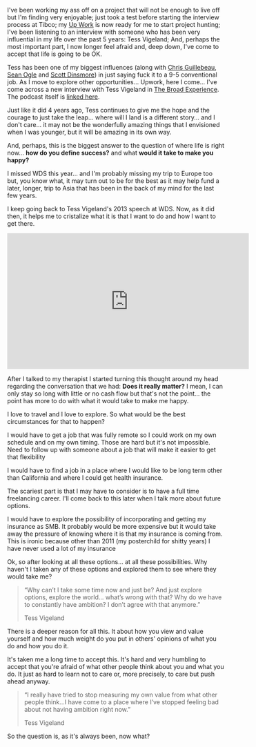 I've been working my ass off on a project that will not be enough to live off but I'm finding very enjoyable; just took a test before starting the interview process at Tibco; my [Up Work](https://www.upwork.com/ab/find-work/) is now ready for me to start project hunting; I've been listening to an interview with someone who has been very influential in my life over the past 5 years: Tess Vigeland; And, perhaps the most important part, I now longer feel afraid and, deep down, I've come to accept that life is going to be OK.

Tess has been one of my biggest influences (along with [Chris Guillebeau](https://chrisguillebeau.com/), [Sean Ogle](https://www.locationrebel.com/) and [Scott Dinsmore](http://liveyourlegend.net/)) in just saying fuck it to a 9-5 conventional job. As I move to explore other opportunities... Upwork, here I come... I've come across a new interview with Tess Vigeland in [The Broad Experience](http://www.thebroadexperience.com/listen/2017/7/6/episode-109). The podcast itself is [linked here](https://www.acast.com/thebroadexperience/episode109-ambitiononhold).

Just like it did 4 years ago, Tess continues to give me the hope and the courage to just take the leap... where will I land is a different story... and I don't care... it may not be the wonderfully amazing things that I envisioned when I was younger, but it will be amazing in its own way.

And, perhaps, this is the biggest answer to the question of where life is right now... **how do you define success?** and what **would it take to make you happy?**

I missed WDS this year... and I'm probably missing my trip to Europe too but, you know what, it may turn out to be for the best as it may help fund a later, longer, trip  to Asia that has been in the back of my mind for the last few years.

I keep going back to Tess Vigeland's 2013 speech at WDS. Now, as it did then, it helps me to cristalize what it is that I want to do and how I want to get there.

<div class="video">
  <iframe src="https://player.vimeo.com/video/71523426" width="560" height="315" frameborder="0" webkitallowfullscreen mozallowfullscreen allowfullscreen></iframe>
</div>

After I talked to my therapist I started turning this thought around my head regarding the conversation that we had: **Does it really matter?** I mean, I can only stay so long with little or no cash flow but that's not the point... the point has more to do with what it would take to make me happy.

I love to travel and I love to explore. So what would be the best circumstances for that to happen?

I would have to get a job that was fully remote so I could work on my own schedule and on my own timing. Those are hard but it's not impossible. Need to follow up with someone about a job that will make it easier to get that flexibility

I would have to find a job in a place where I would like to be long term other than California and where I could get health insurance.

The scariest part is that I may have to consider is to have a full time freelancing career. I'll come back to this later when I talk more about future options.

I would have to explore the possibility of incorporating and getting my insurance as SMB. It probably would be more expensive but it would take away the pressure of knowing where it is that my insurance is coming from. This is ironic because other than 2011 (my posterchild for shitty years) I have never used a lot of my insurance

Ok, so after looking at all these options... at all these possibilities. Why haven't I taken any of these options and explored them to see where they would take me?

> “Why can’t I take some time now and just be? And just explore options, explore the world... what’s wrong with that? Why do we have to constantly have ambition? I don’t agree with that anymore.”
>
> Tess Vigeland

There is a deeper reason for all this. It about how you view and value yourself and how much weight do you put in others' opinions of what  you do and how you do it.

It's taken me a long time to accept this.  It's hard and very humbling to accept that you're afraid of what other people think about you and what you do. It just as hard to learn not to care or, more precisely, to care but push ahead anyway.

> “I really have tried to stop measuring my own value from what other people think...I have come to a place where I’ve stopped feeling bad about not having ambition right now.”
>
> Tess Vigeland

So the question is, as it's always been, now what?

